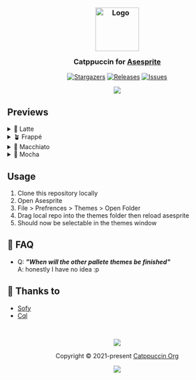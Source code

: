 <h3 align="center">
	<img src="https://raw.githubusercontent.com/catppuccin/catppuccin/main/assets/logos/exports/1544x1544_circle.png" width="100" alt="Logo"/><br/>
	<img src="https://raw.githubusercontent.com/catppuccin/catppuccin/main/assets/misc/transparent.png" height="30" width="0px"/>
	Catppuccin for <a href="https://www.aseprite.org">Asesprite</a>
	<img src="https://raw.githubusercontent.com/catppuccin/catppuccin/main/assets/misc/transparent.png" height="30" width="0px"/>
</h3>

<p align="center">
	<a href="https://github.com/sofyXI/asesprite/stargazers">
		<img alt="Stargazers" src="https://img.shields.io/github/stars/catppuccin/catppuccin?style=for-the-badge&logo=starship&color=C9CBFF&logoColor=D9E0EE&labelColor=302D41"></a>
	<a href="https://github.com/sofyXI/asesprite/releases/latest">
		<img alt="Releases" src="https://img.shields.io/github/release/catppuccin/catppuccin.svg?style=for-the-badge&logo=github&color=F2CDCD&logoColor=D9E0EE&labelColor=302D41"/></a>
	<a href="https://github.com/sofyXI/asesprite/issues">
		<img alt="Issues" src="https://img.shields.io/github/issues/catppuccin/catppuccin?style=for-the-badge&logo=gitbook&color=B5E8E0&logoColor=D9E0EE&labelColor=302D41"></a>
</p>

<p align="center">
	<img src="https://github.com/sofyXI/asesprite/blob/main/Images/MochaPreview.png"/>
</p>

## Previews

<details>
<summary>🌻 Latte</summary>
WIP
</details>
<details>
<summary>🪴 Frappé</summary>
WIP
</details>
<details>
<summary>🌺 Macchiato</summary>
WIP
</details>
<details>
<summary>🌿 Mocha</summary>
<img src="https://github.com/sofyXI/asesprite/blob/main/Images/MochaPreview.png"/>
</details>

## Usage

1. Clone this repository locally
2. Open Asesprite
3. File > Prefrences > Themes > Open Folder
4. Drag local repo into the themes folder then reload asesprite
5. Should now be selectable in the themes window

<!-- this section is optional -->
## 🙋 FAQ

-	Q: **_"When will the other pallete themes be finished"_**\
	A: honestly I have no idea :p

## 💝 Thanks to

- [Sofy](https://github.com/sofyXI)
- [Cql](https://github.com/Cequallium)

&nbsp;

<p align="center">
	<img src="https://raw.githubusercontent.com/catppuccin/catppuccin/main/assets/footers/gray0_ctp_on_line.svg?sanitize=true" />
</p>

<p align="center">
	Copyright &copy; 2021-present <a href="https://github.com/catppuccin" target="_blank">Catppuccin Org</a>
</p>

<p align="center">
	<a href="https://github.com/catppuccin/catppuccin/blob/main/LICENSE"><img src="https://img.shields.io/static/v1.svg?style=for-the-badge&label=License&message=MIT&logoColor=d9e0ee&colorA=363a4f&colorB=b7bdf8"/></a>
</p>
